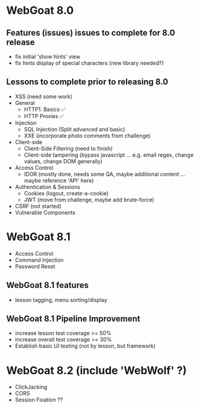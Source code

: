 # WebGoat 8.0

## Features (issues) issues to complete for 8.0 release
* fix initial 'show hints' view
* fix hints display of special characters (new library needed?)

## Lessons to complete prior to releasing 8.0

* XSS (need some work)
* General
  * HTTP1.  Basics ✅ 
  * HTTP Proxies ✅ 
* Injection
  * SQL Injection (Split advanced and basic)
  * XXE (incorporate photo comments from challenge)
* Client-side
  * Client-Side Filtering (need to finish)
  * Client-side tampering (bypass javascript ... e.g. email regex, change values, change DOM generally)
* Access Control
  * IDOR (mostly done, needs some QA, maybe additional content ... maybe reference 'API' here)
* Authentication & Sessions
  * Cookies (logout, create-a-cookie)
  * JWT (move from challenge, maybe add brute-force)
* CSRF (not started)
* Vulnerable Components

# WebGoat 8.1
* Access Control
* Command Injection
* Password Reset

## WebGoat 8.1 features
* lesson tagging, menu sorting/display

## WebGoat 8.1 Pipeline Improvement
* increase lesson test coverage >= 50%
* increase overall test coverage >= 30%
* Establish basic UI testing (not by lesson, but framework)

# WebGoat 8.2 (include 'WebWolf' ?)
* ClickJacking
* CORS
* Session Fixation ??